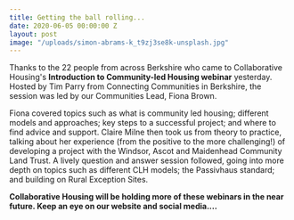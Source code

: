 ```yaml
---
title: Getting the ball rolling...
date: 2020-06-05 00:00:00 Z
layout: post
image: "/uploads/simon-abrams-k_t9zj3se8k-unsplash.jpg"
---
```


Thanks to the 22 people from across Berkshire who came to Collaborative Housing's **Introduction to Community-led Housing webinar** yesterday. Hosted by Tim Parry from Connecting Communities in Berkshire, the session was led by our Communities Lead, Fiona Brown. 

Fiona covered topics such as what is community led housing; different models and approaches; key steps to a successful project; and where to find advice and support. Claire Milne then took us from theory to practice, talking about her experience (from the positive to the more challenging!) of developing a project with the Windsor, Ascot and Maidenhead Community Land Trust. ​A lively question and answer session followed, going into more depth on topics such as different CLH models; the Passivhaus standard; and building on Rural Exception Sites.

**Collaborative Housing will be holding more of these webinars in the near future. Keep an eye on our website and social media....**